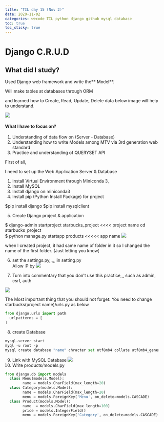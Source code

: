 ```yaml
---
title: "TIL day 15 (Nov 2)"
date: 2020-11-02
categories: wecode TIL python django github mysql database
toc: true
toc_sticky: true
---
```


# Django C.R.U.D 
  
## What did I study?
  
Used Django web framework and write the** Model**.
  
Will make tables at databases through ORM
  
and learned how to Create, Read, Update, Delete data
  below image will help to understand.
  
![](https://images.velog.io/images/noahshin__11/post/612e7f21-39f8-40d6-8d3f-a04e555dc7d8/image.png)
  
#### What I have to focus on?
  
1. Understanding of data flow on (Server - Database) 
2. Understanding how to write Models among MTV via 3rd generation web standard
3. Practice and understanding of QUERYSET API
  
First of all,
  
I need to set up the Web Application Server & Database
  
1. Install Virtual Environment through Miniconda 3,   
2. Install MySQL  
3. Install django on miniconda3  
4. Install pip (Python Install Package) for project
  
$pip install django
$pip install mysqlclient
  
5. Create Django project & application
  
$ django-admin startproject starbucks_project  <<<< project name 
cd starbucks_project  
$ python manage.py startapp products    <<<<< app name
  ![](https://images.velog.io/images/noahshin__11/post/eb2bc676-c772-4c3d-80f5-75d9d9d20269/image.png)
  
when I created project, it had same name of folder in it so I changed the name of the first folder.
  (Just letting you know)
  
6. set the settings.py,,,,, in setting.py  
Allow IP by
  ![](https://images.velog.io/images/noahshin__11/post/aff2e504-e4ce-4b1a-8f96-0e7b6c9a3f72/image.png)
  
7. Turn into commentary that you don't use this practice,,, such as admin, csrf, auth
  
![](https://images.velog.io/images/noahshin__11/post/8c84aeef-8b9b-40e0-881a-d64da73b5fc1/image.png)
  
The Most important thing that you should not forget:
  You need to change starbucks(project name)/urls.py as below
```python
from django.urls import path
  urlpatterns = [
]
```
  8. create Database
  ```python
mysql.server start
  myql -u root -p
  mysql create database "name" chracter set utf8mb4 collate utf8mb4_general_ci;
```
  9. Link with MySQL Database
  ![](https://images.velog.io/images/noahshin__11/post/d85c35ed-e3a4-4c4f-a092-98df3523ab30/image.png)
  10. Write products/models.py
  
```python
from django.db import models
  class Menu(models.Model):
		name = models.CharField(max_length=20)
  class Category(models.Model):
		name = models.CharField(max_length=20)
		menu = models.ForeignKey('Menu', on_delete=models.CASCADE)
  class Product(models.Model):
		name  = models.CharField(max_length=100)
		price = models.IntegerField()
		menu = models.ForeignKey('Category', on_delete=models.CASCADE)
```





